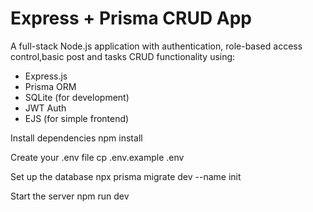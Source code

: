 # Express + Prisma CRUD App

A full-stack Node.js application with authentication, role-based access control,basic post and tasks CRUD functionality using:

- Express.js
- Prisma ORM
- SQLite (for development)
- JWT Auth
- EJS (for simple frontend)

Install dependencies
npm install

Create your .env file
cp .env.example .env

Set up the database
npx prisma migrate dev --name init

Start the server
npm run dev

